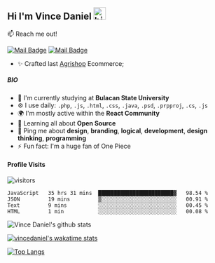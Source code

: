 
## Hi I'm Vince Daniel <img src="https://user-images.githubusercontent.com/1303154/88677602-1635ba80-d120-11ea-84d8-d263ba5fc3c0.gif" width="28px" alt="hi">

:mailbox: Reach me out!
   
 
[![Mail Badge](https://img.shields.io/badge/-@garabitbit-e84393?style=flat&labelColor=e84393&logo=instagram&logoColor=white)](https://instagram.com/garabitbit) [![Mail Badge](https://img.shields.io/badge/-vincedaniel080808-c0392b?style=flat&labelColor=c0392b&logo=gmail&logoColor=white)](mailto:vincedaniel080808@gmail.com)

- ✨ Crafted last [Agrishop](https://github.com/vincedaniel08/AgriShopEcommerce) Ecommerce;

##### BIO

- 🏢 I'm currently studying at **Bulacan State University**
- ⚙️ I use daily: `.php`, `.js`, `.html`, `.css`, `.java`, `.psd`, `.prpproj`, `.cs`, `.js`
- 🌍 I'm mostly active within the **React Community**
- 🌱 Learning all about **Open Source**
- 💬 Ping me about **design**, **branding**, **logical**, **development**, **design thinking**, **programming**
- ⚡️ Fun fact: I'm a huge fan of One Piece

#### Profile Visits 

![visitors](https://visitor-badge.glitch.me/badge?page_id=vincedaniel08.vincedaniel08)

<!--START_SECTION:waka-->
```text
JavaScript   35 hrs 31 mins  ████████████████████████▓   98.54 % 
JSON         19 mins         ▒░░░░░░░░░░░░░░░░░░░░░░░░   00.91 % 
Text         9 mins          ░░░░░░░░░░░░░░░░░░░░░░░░░   00.45 % 
HTML         1 min           ░░░░░░░░░░░░░░░░░░░░░░░░░   00.08 % 
```
<!--END_SECTION:waka-->
![Vince Daniel's github stats](https://github-readme-stats.vercel.app/api?username=vincedaniel08&theme=dark&show_icons=true)

[![vincedaniel's wakatime stats](https://github-readme-stats.vercel.app/api/wakatime?username=@Bit)](https://github.com/vincedaniel08/github-readme-stats)

[![Top Langs](https://github-readme-stats.vercel.app/api/top-langs/?username=vincedaniel08&layout=compact)](https://github.com/vincedaniel08/github-readme-stats)

